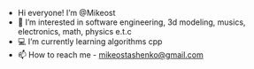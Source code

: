 - Hi everyone! I’m @Mikeost
- 👀 I’m interested in software engineering, 3d modeling, musics, electronics, math, physics e.t.c 
- 💻 I’m currently learning algorithms cpp
- 📫 How to reach me - mikeostashenko@gmail.com

<!---
Mikeost/Mikeost is a ✨ special ✨ repository because its `README.md` (this file) appears on your GitHub profile.
You can click the Preview link to take a look at your changes.
--->
